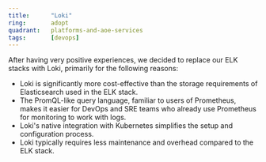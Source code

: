 ```yaml
---
title:      "Loki"
ring:       adopt
quadrant:   platforms-and-aoe-services
tags:       [devops]
---
```


After having very positive experiences, we decided to replace our ELK stacks with Loki, primarily for the following reasons:

- Loki is significantly more cost-effective than the storage requirements of Elasticsearch used in the ELK stack.
- The PromQL-like query language, familiar to users of Prometheus, makes it easier for DevOps and SRE teams who already use Prometheus for monitoring to work with logs.
- Loki's native integration with Kubernetes simplifies the setup and configuration process.
- Loki typically requires less maintenance and overhead compared to the ELK stack.
